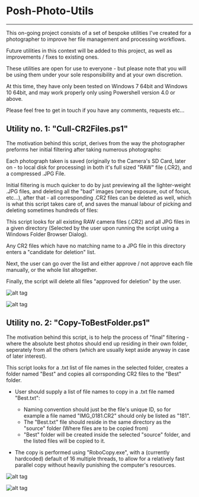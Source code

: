 # Posh-Photo-Utils
 -------------------------------------------------------------------------------------------------------------------------------
This on-going project consists of a set of bespoke utilities I've created for a photographer to  improve her file management and processing workflows.

Future utilities in this context will be added to this project, as well as improvements / fixes to existing ones.

These utilities are open for use to everyone - but please note that you will be using them under your sole responsibility and at your own discretion.

At this time, they have only been tested on Windows 7 64bit and Windows 10 64bit,
and may work properly only using Powershell version 4.0 or above. 

Please feel free to get in touch if you have any comments, requests etc...

Utility no. 1: "Cull-CR2Files.ps1"
-------------------------------------------------------------------------------------------------------------------------------


The motivation behind this script, derives from the way the photographer preforms her initial filtering after taking numerous photographs:

Each photograph taken is saved (originally to the Camera's SD Card, later on - to local disk for processing) in both it's full sized "RAW" file (.CR2), and a compressed .JPG File.

Initial filtering is much quicker to do by just previewing all the lighter-weight .JPG files, and deleting all the "bad" images (wrong exposure, out of focus, etc...), after that - all corresponding .CR2 files can be deleted as well, which is what this script takes care of, and saves the manual labour of picking and deleting sometimes hundreds of files:

This script looks for all existing RAW camera files (.CR2) and all JPG files in a given directory 
(Selected by the user upon running the script using a Windows Folder Browser Dialog).

Any CR2 files which have no matching name to a JPG file in this directory enters a "candidate for deletion" list.

Next, the user can go over the list and either approve / not approve each file manually, or the whole list altogether.

Finally, the script will delete all files "approved for deletion" by the user.

![alt tag](/../master/Cull-CR2Files/ScreenShots/DialogBox.PNG?raw=true  "Screenshot #1: Windows Folder Browser Dialog")

![alt tag](/../master/Cull-CR2Files/ScreenShots/ApproveList.PNG?raw=true  "Screenshot #2: list of files pending approval")


Utility no. 2: "Copy-ToBestFolder.ps1"
-------------------------------------------------------------------------------------------------------------------------------

The motivation behind this script, is to help the process of "final" filtering - where the absolute best photos should end up residing in their own folder, seperately from all the others (which are usually kept aside anyway in case of later interest).

This script looks for a .txt list of file names in the selected folder, creates a folder named "Best" and copies all corrsponding CR2 files to the "Best" folder.

* User should supply a list of file names to copy in a .txt file named "Best.txt":
  - Naming convention should just be the file's unique ID, so for example a file named "IMG_0181.CR2" should only be listed as "181".
   - The "Best.txt" file should reside in the same directory as the "source" folder (Where files are to be copied from)
   - "Best" folder will be created inside the selected "source" folder, and the listed files will be copied to it.

* The copy is performed using "RoboCopy.exe", with a (currently hardcoded) default of 16 multiple threads, to allow for a relatively fast parallel copy without heavily punishing the computer's resources.

![alt tag](/../master/Copy-ToBestFolder/ScreenShots/Dialog.PNG?raw=true  "Screenshot #1: Windows Folder Browser Dialog")

![alt tag](/../master/Copy-ToBestFolder/ScreenShots/CopySummary.PNG?raw=true "Screenshot #2: summary of copied files")
